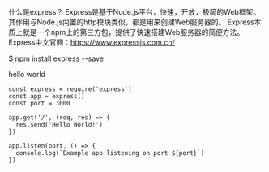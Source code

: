 什么是express？
Express是基于Node.js平台，快速，开放，极简的Web框架。
其作用与Node.js内置的http模块类似，都是用来创建Web服务器的。
Express本质上就是一个npm上的第三方包，提供了快速搭建Web服务器的简便方法。
Express中文官网：https://www.expressjs.com.cn/



$ npm install express --save



hello world 

```
const express = require('express')
const app = express()
const port = 3000

app.get('/', (req, res) => {
  res.send('Hello World!')
})

app.listen(port, () => {
  console.log(`Example app listening on port ${port}`)
})
```

